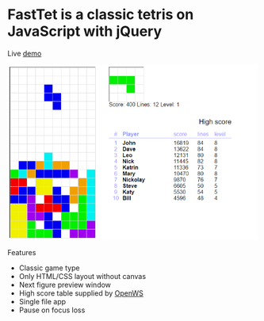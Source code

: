 # FastTet is a classic tetris on JavaScript with jQuery
Live <a href="http://htmlpreview.github.io/?https://github.com/Zak-r2/fasttet/blob/master/tetris.html">demo</a>

<img src="fasttet_v1.0.PNG">

Features
* Classic game type 
* Only HTML/CSS layout without canvas
* Next figure preview window
* High score table supplied by <a href="https://openws-app.herokuapp.com/#/">OpenWS</a>
* Single file app
* Pause on focus loss
